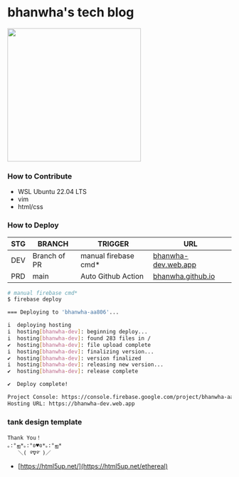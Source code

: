 # bhanwha's tech blog
<img src="https://github.com/bhanwha/bhanwha.github.io/assets/157084867/456e7c48-c5f1-4020-82c3-f739c208952c" width=300 />

### How to Contribute
- WSL Ubuntu 22.04 LTS
- vim
- html/css
  
### How to Deploy
|STG|BRANCH|TRIGGER|URL|
|------|---|---|---|
|DEV|Branch of PR|manual firebase cmd*|[bhanwha-dev.web.app](https://bhanwha-dev.web.app)|
|PRD|main|Auto Github Action|[bhanwha.github.io](https://bhanwha.github.io)|
```bash
# manual firebase cmd*
$ firebase deploy

=== Deploying to 'bhanwha-aa806'...

i  deploying hosting
i  hosting[bhanwha-dev]: beginning deploy...
i  hosting[bhanwha-dev]: found 283 files in /
✔  hosting[bhanwha-dev]: file upload complete
i  hosting[bhanwha-dev]: finalizing version...
✔  hosting[bhanwha-dev]: version finalized
i  hosting[bhanwha-dev]: releasing new version...
✔  hosting[bhanwha-dev]: release complete

✔  Deploy complete!

Project Console: https://console.firebase.google.com/project/bhanwha-aa806/overview
Hosting URL: https://bhanwha-dev.web.app
```


### tank design template 
```
Thank You！
｡:°ஐ*｡:°ʚ♥ɞ*｡:°ஐ*
　　＼( ºั∇ºั )／
```
- [https://html5up.net/](https://html5up.net/ethereal)

